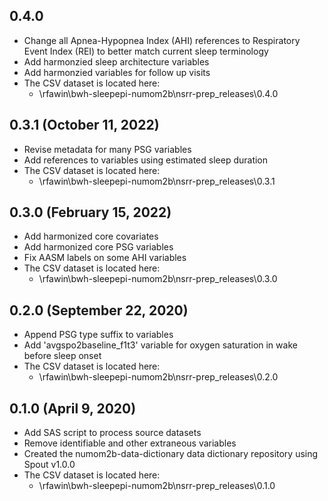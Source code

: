 ## 0.4.0

- Change all Apnea-Hypopnea Index (AHI) references to Respiratory Event Index (REI) to better match current sleep terminology
- Add harmonzied sleep architecture variables
- Add harmonzied variables for follow up visits
- The CSV dataset is located here:
    - \\rfawin\bwh-sleepepi-numom2b\nsrr-prep\_releases\0.4.0


## 0.3.1 (October 11, 2022)

- Revise metadata for many PSG variables
- Add references to variables using estimated sleep duration
- The CSV dataset is located here:
    - \\rfawin\bwh-sleepepi-numom2b\nsrr-prep\_releases\0.3.1

## 0.3.0 (February 15, 2022)

- Add harmonized core covariates 
- Add harmonized core PSG variables
- Fix AASM labels on some AHI variables
- The CSV dataset is located here:
    - \\rfawin\bwh-sleepepi-numom2b\nsrr-prep\_releases\0.3.0

## 0.2.0 (September 22, 2020)

- Append PSG type suffix to variables
- Add 'avgspo2baseline_f1t3' variable for oxygen saturation in wake before sleep onset
- The CSV dataset is located here:
    - \\rfawin\bwh-sleepepi-numom2b\nsrr-prep\_releases\0.2.0

## 0.1.0 (April 9, 2020)

- Add SAS script to process source datasets
- Remove identifiable and other extraneous variables
- Created the numom2b-data-dictionary data dictionary repository using Spout v1.0.0
- The CSV dataset is located here:
    - \\rfawin\bwh-sleepepi-numom2b\nsrr-prep\_releases\0.1.0

